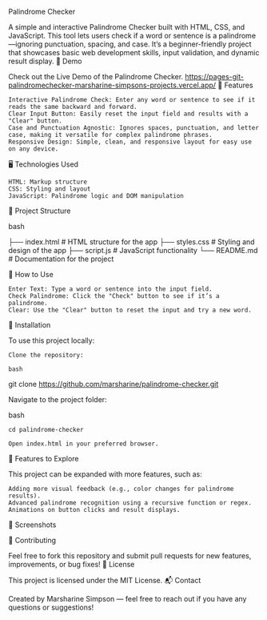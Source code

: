 Palindrome Checker

A simple and interactive Palindrome Checker built with HTML, CSS, and JavaScript. This tool lets users check if a word or sentence is a palindrome—ignoring punctuation, spacing, and case. It’s a beginner-friendly project that showcases basic web development skills, input validation, and dynamic result display.
🚀 Demo

Check out the Live Demo of the Palindrome Checker. https://pages-git-palindromechecker-marsharine-simpsons-projects.vercel.app/
📜 Features

    Interactive Palindrome Check: Enter any word or sentence to see if it reads the same backward and forward.
    Clear Input Button: Easily reset the input field and results with a "Clear" button.
    Case and Punctuation Agnostic: Ignores spaces, punctuation, and letter case, making it versatile for complex palindrome phrases.
    Responsive Design: Simple, clean, and responsive layout for easy use on any device.

🖥️ Technologies Used

    HTML: Markup structure
    CSS: Styling and layout
    JavaScript: Palindrome logic and DOM manipulation

📂 Project Structure

bash

├── index.html      # HTML structure for the app
├── styles.css      # Styling and design of the app
├── script.js       # JavaScript functionality
└── README.md       # Documentation for the project

📖 How to Use

    Enter Text: Type a word or sentence into the input field.
    Check Palindrome: Click the "Check" button to see if it’s a palindrome.
    Clear: Use the "Clear" button to reset the input and try a new word.

🔧 Installation

To use this project locally:

    Clone the repository:

    bash

git clone https://github.com/marsharine/palindrome-checker.git

Navigate to the project folder:

bash

    cd palindrome-checker

    Open index.html in your preferred browser.

🌟 Features to Explore

This project can be expanded with more features, such as:

    Adding more visual feedback (e.g., color changes for palindrome results).
    Advanced palindrome recognition using a recursive function or regex.
    Animations on button clicks and result displays.

📸 Screenshots

🤝 Contributing

Feel free to fork this repository and submit pull requests for new features, improvements, or bug fixes!
📜 License

This project is licensed under the MIT License.
📬 Contact

Created by Marsharine Simpson — feel free to reach out if you have any questions or suggestions!
